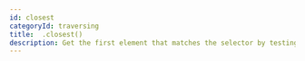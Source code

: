 ```yaml
---
id: closest
categoryId: traversing
title:  .closest()
description: Get the first element that matches the selector by testing the element and traversing up in the DOM tree.
---
```

